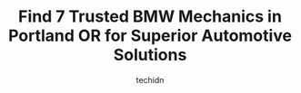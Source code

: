 ---
layout: ampstory
image: https://images.unsplash.com/photo-1611088135647-aa5eb1b5f390?ixlib=rb-4.0.3&ixid=MnwxMjA3fDB8MHxwaG90by1wYWdlfHx8fGVufDB8fHx8&auto=format&fit=crop&w=640&h=853&q=80
author: techidn
featured: false
description: For top-quality automotive repairs and maintenance, visit the 7 best BMW Mechanic in Portland OR, USA. Their reputation for excellence and their dedication to customer satisfaction make them
title: Find 7 Trusted BMW Mechanics in Portland OR for Superior Automotive Solutions
cover:
   title: Find 7 Trusted BMW Mechanics in Portland OR for Superior Automotive Solutions
   subtitle: Rickpate
   background: https://images.unsplash.com/photo-1611088135647-aa5eb1b5f390?ixlib=rb-4.0.3&ixid=MnwxMjA3fDB8MHxwaG90by1wYWdlfHx8fGVufDB8fHx8&auto=format&fit=crop&w=640&h=853&q=80

pages: 
 - layout: thirds
   top: <h1>#1 Pacific Motorsports</h1>
   bottom: "<p>I recently inherited an older bmw, and I have a love/hate relationship with it. It seems to have plenty of problems, including leaving me and my children stranded. I init</p>"
   background: https://www.knot35.com/toplist/wp-content/uploads/2023/06/best-bmw-mechanic-1-in-portland-or-1685833840.jpeg
   backgroundblur: true
 - layout: thirds
   top: <h1>#2 Portland Motor Works Inc</h1>
   bottom: "<p>9032 SE Woodstock Blvd, Portland, OR 97266, United States</p>"
   background: https://www.knot35.com/toplist/wp-content/uploads/2023/06/best-bmw-mechanic-2-in-portland-or-1685833841.jpeg
   cta:
      link: https://www.knot35.com/toplist/find-7-trusted-bmw-mechanics-in-portland-or-for-superior-automotive-solutions/
      text: Find 7 Trusted BMW Mechanics in Portland OR for Superior Automotive Solutions
 - layout: thirds
   top: <h1>#3 Double J Motorwerks</h1>
   bottom: "<p>5541 NE 122nd Ave #330, Portland, OR 97230, United States</p>"
   background: https://www.knot35.com/toplist/wp-content/uploads/2023/06/best-bmw-mechanic-3-in-portland-or-1685833841.jpeg
   cta:
      link: https://www.knot35.com/toplist/find-7-trusted-bmw-mechanics-in-portland-or-for-superior-automotive-solutions/
      text: Find 7 Trusted BMW Mechanics in Portland OR for Superior Automotive Solutions
 - layout: thirds
   top: <h1>#4 Botta Moto Works</h1>
   bottom: "<p>1502 N Ainsworth St, Portland, OR 97217, United States</p>"
   background: https://images.unsplash.com/photo-1549241520-425e3dfc01cb?ixlib=rb-4.0.3&ixid=MnwxMjA3fDB8MHxwaG90by1wYWdlfHx8fGVufDB8fHx8&auto=format&fit=crop&w=640&h=853&q=80
   cta:
      link: https://www.knot35.com/toplist/find-7-trusted-bmw-mechanics-in-portland-or-for-superior-automotive-solutions/
      text: Find 7 Trusted BMW Mechanics in Portland OR for Superior Automotive Solutions
 - layout: thirds
   top: <h1>#5 Boyd Motor Werks</h1>
   bottom: "<p>224 NE 18th Ave, Portland, OR 97232, United States</p>"
   background: https://images.unsplash.com/photo-1557672172-298e090bd0f1?ixlib=rb-4.0.3&ixid=MnwxMjA3fDB8MHxwaG90by1wYWdlfHx8fGVufDB8fHx8&auto=format&fit=crop&w=640&h=853&q=80
   cta:
      link: https://www.knot35.com/toplist/find-7-trusted-bmw-mechanics-in-portland-or-for-superior-automotive-solutions/
      text: Find 7 Trusted BMW Mechanics in Portland OR for Superior Automotive Solutions
 - layout: thirds
   top: <h1>#6 German Formula Auto Repair</h1>
   bottom: "<p>100 NE 11th Ave, Portland, OR 97232, United States</p>"
   background: https://images.unsplash.com/photo-1524169358666-79f22534bc6e?ixlib=rb-4.0.3&ixid=MnwxMjA3fDB8MHxwaG90by1wYWdlfHx8fGVufDB8fHx8&auto=format&fit=crop&w=640&h=853&q=80
   cta:
      link: https://www.knot35.com/toplist/find-7-trusted-bmw-mechanics-in-portland-or-for-superior-automotive-solutions/
      text: Find 7 Trusted BMW Mechanics in Portland OR for Superior Automotive Solutions
 - layout: thirds
   top: <h1>#7 Munich Motorworks</h1>
   bottom: "<p>4506 SE Cesar Estrada Chavez Blvd, Portland, OR 97202, United States</p>"
   background: https://images.unsplash.com/photo-1602536052359-ef94c21c5948?ixlib=rb-4.0.3&ixid=MnwxMjA3fDB8MHxwaG90by1wYWdlfHx8fGVufDB8fHx8&auto=format&fit=crop&w=640&h=853&q=80
   cta:
      link: https://www.knot35.com/toplist/find-7-trusted-bmw-mechanics-in-portland-or-for-superior-automotive-solutions/
      text: Find 7 Trusted BMW Mechanics in Portland OR for Superior Automotive Solutions
 - layout: thirds
   middle: Continue reading...
   background: https://plus.unsplash.com/premium_photo-1664640458616-3c74f8cb4589?ixlib=rb-4.0.3&ixid=MnwxMjA3fDB8MHxwaG90by1wYWdlfHx8fGVufDB8fHx8&auto=format&fit=crop&w=640&h=853&q=80
   cta:
      link: https://www.knot35.com/toplist/find-7-trusted-bmw-mechanics-in-portland-or-for-superior-automotive-solutions/
      text: Find 7 Trusted BMW Mechanics in Portland OR for Superior Automotive Solutions
      
---